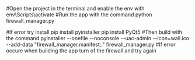 #Open the project in the terminal and enable the env with 
env\Scripts\activate
#Run the app with the command 
python firewall_manager.py

#If error try install 
pip install pyinstaller
pip install PyQt5
#Then build with the command 
pyinstaller --onefile --noconsole --uac-admin --icon=wall.ico --add-data "firewall_manager.manifest;." firewall_manager.py
#If error occure when building the app turn of the firewall and try again 
